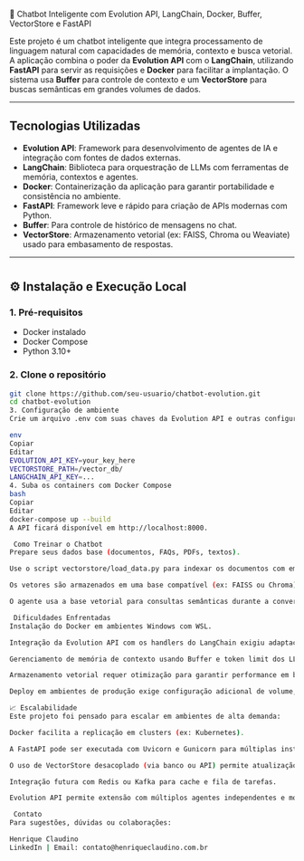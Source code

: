  🤖 Chatbot Inteligente com Evolution API, LangChain, Docker, Buffer, VectorStore e FastAPI

Este projeto é um chatbot inteligente que integra processamento de linguagem natural com capacidades de memória, contexto e busca vetorial. A aplicação combina o poder da **Evolution API** com o **LangChain**, utilizando **FastAPI** para servir as requisições e **Docker** para facilitar a implantação. O sistema usa **Buffer** para controle de contexto e um **VectorStore** para buscas semânticas em grandes volumes de dados.

---

##  Tecnologias Utilizadas

- **Evolution API**: Framework para desenvolvimento de agentes de IA e integração com fontes de dados externas.
- **LangChain**: Biblioteca para orquestração de LLMs com ferramentas de memória, contextos e agentes.
- **Docker**: Containerização da aplicação para garantir portabilidade e consistência no ambiente.
- **FastAPI**: Framework leve e rápido para criação de APIs modernas com Python.
- **Buffer**: Para controle de histórico de mensagens no chat.
- **VectorStore**: Armazenamento vetorial (ex: FAISS, Chroma ou Weaviate) usado para embasamento de respostas.

---

#

## ⚙️ Instalação e Execução Local

### 1. Pré-requisitos

- Docker instalado
- Docker Compose
- Python 3.10+

### 2. Clone o repositório

```bash
git clone https://github.com/seu-usuario/chatbot-evolution.git
cd chatbot-evolution
3. Configuração de ambiente
Crie um arquivo .env com suas chaves da Evolution API e outras configurações:

env
Copiar
Editar
EVOLUTION_API_KEY=your_key_here
VECTORSTORE_PATH=/vector_db/
LANGCHAIN_API_KEY=...
4. Suba os containers com Docker Compose
bash
Copiar
Editar
docker-compose up --build
A API ficará disponível em http://localhost:8000.

 Como Treinar o Chatbot
Prepare seus dados base (documentos, FAQs, PDFs, textos).

Use o script vectorstore/load_data.py para indexar os documentos com embeddings.

Os vetores são armazenados em uma base compatível (ex: FAISS ou Chroma).

O agente usa a base vetorial para consultas semânticas durante a conversa.

 Dificuldades Enfrentadas
Instalação do Docker em ambientes Windows com WSL.

Integração da Evolution API com os handlers do LangChain exigiu adaptações na lógica de agentes.

Gerenciamento de memória de contexto usando Buffer e token limit dos LLMs.

Armazenamento vetorial requer otimização para garantir performance em bases grandes.

Deploy em ambientes de produção exige configuração adicional de volume, segurança de tokens e autoscaling.

📈 Escalabilidade
Este projeto foi pensado para escalar em ambientes de alta demanda:

Docker facilita a replicação em clusters (ex: Kubernetes).

A FastAPI pode ser executada com Uvicorn e Gunicorn para múltiplas instâncias.

O uso de VectorStore desacoplado (via banco ou API) permite atualização dinâmica da base.

Integração futura com Redis ou Kafka para cache e fila de tarefas.

Evolution API permite extensão com múltiplos agentes independentes e módulos conectados.

 Contato
Para sugestões, dúvidas ou colaborações:

Henrique Claudino
LinkedIn | Email: contato@henriqueclaudino.com.br

